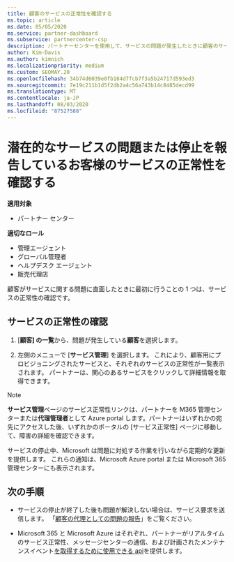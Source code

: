 ```yaml
---
title: 顧客のサービスの正常性を確認する
ms.topic: article
ms.date: 05/05/2020
ms.service: partner-dashboard
ms.subservice: partnercenter-csp
description: パートナーセンターを使用して、サービスの問題が発生したときに顧客のサービスの正常性を確認する方法について説明します。
author: Kim-Davis
ms.author: kimnich
ms.localizationpriority: medium
ms.custom: SEOMAY.20
ms.openlocfilehash: 34b74d6039e0fb184d7fcb7f3a5b24717d593ed3
ms.sourcegitcommit: 7e19c211b1d5f2db2a4c56a743b14c8485decd99
ms.translationtype: MT
ms.contentlocale: ja-JP
ms.lasthandoff: 08/03/2020
ms.locfileid: "87527588"
---
```

# <a name="check-service-health-for-a-customer-reporting-a-potential-service-problem-or-outage"></a>潜在的なサービスの問題または停止を報告しているお客様のサービスの正常性を確認する

**適用対象**

- パートナー センター

**適切なロール**

- 管理エージェント
- グローバル管理者
- ヘルプデスク エージェント
- 販売代理店

顧客がサービスに関する問題に直面したときに最初に行うことの 1 つは、サービスの正常性の確認です。 

## <a name="check-service-health"></a>サービスの正常性の確認

1. [**顧客] の一覧**から、問題が発生している**顧客**を選択します。

2. 左側のメニューで [**サービス管理**] を選択します。 これにより、顧客用にプロビジョニングされたサービスと、それぞれのサービスの正常性が一覧表示されます。 パートナーは、関心のあるサービスをクリックして詳細情報を取得できます。 

>[!NOTE] 
> **サービス管理**ページのサービス正常性リンクは、パートナーを M365 管理センターまたは**代理管理者**として Azure portal します。パートナーはいずれかの宛先にアクセスした後、いずれかのポータルの [サービス正常性] ページに移動して、障害の詳細を確認できます。
 
サービスの停止中、Microsoft は問題に対処する作業を行いながら定期的な更新を提供します。 これらの通知は、Microsoft Azure portal または Microsoft 365 管理センターにも表示されます。

## <a name="next-steps"></a>次の手順 

- サービスの停止が終了した後も問題が解決しない場合は、サービス要求を送信します。 「[顧客の代理としての問題の報告](report-problems-on-behalf-of-a-customer.md)」をご覧ください。

- Microsoft 365 と Microsoft Azure はそれぞれ、パートナーがリアルタイムのサービス正常性、メッセージセンターの通信、および計画されたメンテナンスイベント[を取得するために使用できる api](get-automated-service-notifications-with-our-apis.md)を提供します。

 

